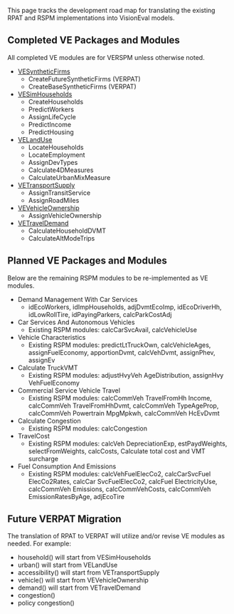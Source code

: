 This page tracks the development road map for translating the existing RPAT and RSPM implementations into VisionEval models.

## Completed VE Packages and Modules
All completed VE modules are for VERSPM unless otherwise noted.

  - [VESyntheticFirms](https://github.com/gregorbj/VisionEval/tree/master/sources/modules/VESyntheticFirms)
    - CreateFutureSyntheticFirms (VERPAT)
    - CreateBaseSyntheticFirms (VERPAT)
  - [VESimHouseholds](https://github.com/gregorbj/VisionEval/tree/master/sources/modules/VESimHouseholds)
    - CreateHouseholds
    - PredictWorkers
    - AssignLifeCycle
    - PredictIncome
    - PredictHousing
  - [VELandUse](https://github.com/gregorbj/VisionEval/tree/master/sources/modules/VELandUse)
    - LocateHouseholds
    - LocateEmployment
    - AssignDevTypes
    - Calculate4DMeasures
    - CalculateUrbanMixMeasure
  - [VETransportSupply](https://github.com/gregorbj/VisionEval/tree/master/sources/modules/VETransportSupply)
    - AssignTransitService
    - AssignRoadMiles
  - [VEVehicleOwnership](https://github.com/gregorbj/VisionEval/tree/master/sources/modules/VEVehicleOwnership)
    - AssignVehicleOwnership
  - [VETravelDemand](https://github.com/gregorbj/VisionEval/tree/master/sources/modules/VETravelDemand)
    - CalculateHouseholdDVMT
    - CalculateAltModeTrips
    
## Planned VE Packages and Modules
Below are the remaining RSPM modules to be re-implemented as VE modules.

  - Demand Management With Car Services
    - idEcoWorkers, idImpHouseholds, adjDvmtEcoImp, idEcoDriverHh, idLowRollTire, idPayingParkers, calcParkCostAdj
  - Car Services And Autonomous Vehicles
    - Existing RSPM modules: calcCarSvcAvail, calcVehicleUse
  - Vehicle Characteristics
    - Existing RSPM modules: predictLtTruckOwn, calcVehicleAges, assignFuelEconomy, apportionDvmt, calcVehDvmt, assignPhev, assignEv
  - Calculate TruckVMT
    - Existing RSPM modules: adjustHvyVeh AgeDistribution, assignHvy VehFuelEconomy
  - Commercial Service Vehicle Travel
    - Existing RSPM modules: calcCommVeh TravelFromHh Income, calcCommVeh TravelFromHhDvmt, calcCommVeh TypeAgeProp, calcCommVeh Powertrain MpgMpkwh, calcCommVeh HcEvDvmt
  - Calculate Congestion
    - Existing RSPM modules: calcCongestion
  - TravelCost
    - Existing RSPM modules: calcVeh DepreciationExp, estPaydWeights, selectFromWeights, calcCosts, Calculate total cost and VMT surcharge
  - Fuel Consumption And Emissions
    - Existing RSPM modules: calcVehFuelElecCo2, calcCarSvcFuel ElecCo2Rates, calcCar SvcFuelElecCo2, calcFuel ElectricityUse, calcCommVeh Emissions, calcCommVehCosts, calcCommVeh EmissionRatesByAge, adjEcoTire
  
## Future VERPAT Migration 
The translation of RPAT to VERPAT will utilize and/or revise VE modules as needed.  For example:

  - household() will start from VESimHouseholds
  - urban() will start from VELandUse
  - accessibility() will start from VETransportSupply
  - vehicle() will start from VEVehicleOwnership
  - demand() will start from VETravelDemand
  - congestion() 
  - policy congestion()

